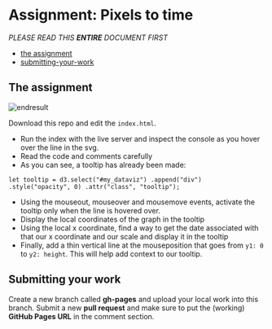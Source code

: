 # Assignment: Pixels to time

*PLEASE READ THIS **ENTIRE** DOCUMENT FIRST*

* [the assignment](#the-assignment)
* [submitting-your-work](#submitting-your-work)


## The assignment

![endresult](endresult.png)

Download this repo and edit the `index.html`.

* Run the index with the live server and inspect the console as you hover over the line in the svg.
* Read the code and comments carefully
* As you can see, a tooltip has already been made:

`
let tooltip = d3.select("#my_dataviz")
                .append("div")
                .style("opacity", 0)
                .attr("class", "tooltip");
`

* Using the mouseout, mouseover and mousemove events, activate the tooltip only when the line is hovered over. 
* Display the local coordinates of the graph in the tooltip
* Using the local x coordinate, find a way to get the date associated with that our x coordinate and our scale and display it in the tooltip
* Finally, add a thin vertical line at the mouseposition that goes from `y1: 0` to `y2: height`. This will help add context to our tooltip.



## Submitting your work
Create a new branch called **gh-pages** and upload your local work into this branch. Submit a new **pull request** and make sure to put the (working) **GitHub Pages URL** in the comment section. 
